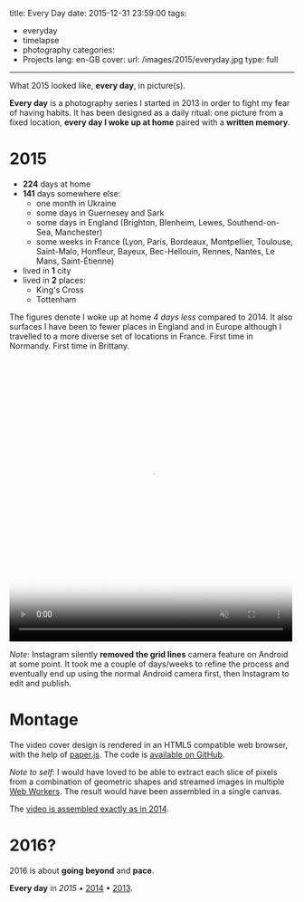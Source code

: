 title: Every Day
date: 2015-12-31 23:59:00
tags:
- everyday
- timelapse
- photography
categories:
- Projects
lang: en-GB
cover:
  url: /images/2015/everyday.jpg
  type: full
---

What 2015 looked like, **every day**, in picture(s).

<!--more-->

**Every day** is a photography series I started in 2013 in order to fight my fear of having habits. It has been designed as a daily ritual: one picture from a fixed location, **every day I woke up at home** paired with a **written memory**.

# 2015

- **224** days at home
- **141** days somewhere else:
	- one month in Ukraine
	- some days in Guernesey and Sark
	- some days in England (Brighton, Blenheim, Lewes, Southend-on-Sea, Manchester)
	- some weeks in France (Lyon, Paris, Bordeaux, Montpellier, Toulouse, Saint-Malo, Honfleur, Bayeux, Bec-Hellouin, Rennes, Nantes, Le Mans, Saint-Étienne)
- lived in **1** city
- lived in **2** places:
	- King's Cross
	- Tottenham

The figures denote I woke up at home *4 days less* compared to 2014.
It also surfaces I have been to fewer places in England and in Europe although I travelled to a more diverse set of locations in France. First time in Normandy. First time in Brittany.

<video height="500" width="500" poster="/images/2015/12/2015-thumbnail.jpg" loop controls muted>
 <source src="https://www.dropbox.com/s/5a154bi96j3tq3v/2015.mp4?dl=1" type="video/mp4">
</video>

*Note*: Instagram silently **removed the grid lines** camera feature on Android at some point. It took me a couple of days/weeks to refine the process and eventually end up using the normal Android camera first, then Instagram to edit and publish.


# Montage

The video cover design is rendered in an HTML5 compatible web browser, with the help of [paper.js](http://paperjs.org/). The code is [available on GitHub](https://github.com/thom4parisot/everyday-sequence/blob/0e5cd9b1b20023eb6cdd974a41db52c111b8419f/src/renderers/sequence-faded.js#L30-L51).

*Note to self*: I would have loved to be able to extract each slice of pixels from a combination of geometric shapes and  streamed images in multiple [Web Workers](https://developer.mozilla.org/en-US/docs/Web/API/Web_Workers_API). The result would have been assembled in a single canvas.

The [video is assembled exactly as in 2014](/2014/everyday#How_I_made_it).

# 2016?

2016 is about **going beyond** and **pace**.

**Every day** in *2015* • [2014](/2014/everyday/) • [2013](/2013/everyday/).
